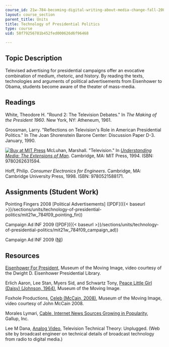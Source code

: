 ```yaml
---
course_id: 21w-784-becoming-digital-writing-about-media-change-fall-2009
layout: course_section
parent_title: Units
title: Technology of Presidential Politics
type: course
uid: 58f79256781b452fed000626d6f96468

---
```


Topic Description
-----------------

Televised advertising for presidential campaigns offer an evocative combination of medium, rhetoric, and history. By reading the texts, technologies and arguments of political advertisements from Eisenhower to Obama, students become aware of the theater of mass-media.

Readings
--------

White, Theodore H. "Round 2: The Television Debates." In _The Making of the President 1960_. New York, NY: Atheneum, 1961.

Grossman, Larry. "Reflections on Television's Role in American Presidential Politics." In The Joan Shorenstein Barone Center: Discussion Paper D-3. January, 1990.

[![Buy at MIT Press](/images/mp_logo.gif)](https://mitpress.mit.edu/9780262631594) McLuhan, Marshall. "Television." In [_Understanding Media: The Extensions of Man_](https://mitpress.mit.edu/9780262631594). Cambridge, MA: MIT Press, 1994. ISBN: 9780262631594.

Hoff, Philip. _Consumer Electronics for Engineers_. Cambridge, MA: Cambridge University Press, 1998. ISBN: 9780521588171.

Assignments (Student Work)
--------------------------

Pointing Fingers 2008 \[Political Advertisements\] ([PDF]({{< baseurl >}}/sections/units/technology-of-presidential-politics/mit21w_784f09_pointing_fin))

Campaign Ad INF 2009 ([PDF]({{< baseurl >}}/sections/units/technology-of-presidential-politics/mit21w_784f09_campaign_ad))

Campaign Ad INF 2009 ([NI](/coursemedia/21w-784-becoming-digital-writing-about-media-change-fall-2009/5176952eb6c306197ab69f1af7ae8134_Campaign_Ad_INF_2009.ni.ni))

Resources
---------

[Eisenhower For President](http://www.livingroomcandidate.org/commercials/1952/ike-for-president), Museum of the Moving Image, video courtesy of the Dwight D. Eisenhower Presidential Library.

Erlich Aaron, Lee Stan, Myers Sid, and Schwartz Tony, [Peace Little Girl (Daisy) (Johnson, 1964)](http://www.livingroomcandidate.org/commercials/1964/peace-little-girl-daisy), Museum of the Moving Image.

Foxhole Productions, [Celeb (McCain, 2008)](http://www.livingroomcandidate.org/commercials/2008/celeb), Museum of the Moving Image, video courtesy of John McCain 2008.

Morales Lymari, [Cable, Internet News Sources Growing in Popularity](http://www.gallup.com/poll/113314/cable-internet-news-sources-growing-popularity.aspx), Gallup, Inc.

Lee M Dana, [Analog Video](http://www.danalee.ca/ttt/analog_video.htm), Television Technical Theory: Unplugged. (Web site by broadcast engineer on technical details of broadcast technology from radio to digital media.)